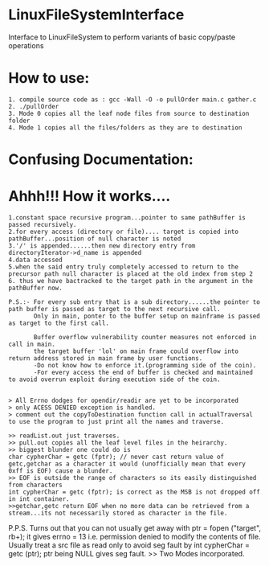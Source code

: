 # LinuxFileSystemInterface
Interface to LinuxFileSystem to perform variants of basic copy/paste operations
# How to use:
    1. compile source code as : gcc -Wall -O -o pullOrder main.c gather.c
    2. ./pullOrder
    3. Mode 0 copies all the leaf node files from source to destination folder
    4. Mode 1 copies all the files/folders as they are to destination
# Confusing Documentation:
# Ahhh!!! How it works....
    1.constant space recursive program...pointer to same pathBuffer is passed recursively.
    2.for every access (directory or file).... target is copied into pathBuffer...position of null character is noted
    3.'/' is appended......then new directory entry from directoryIterator->d_name is appended
    4.data accessed
    5.when the said entry truly completely accessed to return to the precursor path null character is placed at the old index from step 2
    6. thus we have bactracked to the target path in the argument in the pathBuffer now.

    P.S.:- For every sub entry that is a sub directory......the pointer to path buffer is passed as target to the next recursive call.
           Only in main, ponter to the buffer setup on mainframe is passed as target to the first call.

           Buffer overflow vulnerability counter measures not enforced in call in main.
           the target buffer 'lol' on main frame could overflow into return address stored in main frame by user functions.
           -Do not know how to enforce it.(programming side of the coin).
           -For every access the end of buffer is checked and maintained to avoid overrun exploit during execution side of the coin.


    > All Errno dodges for opendir/readir are yet to be incorporated
    > only ACESS DENIED exception is handled.
    > comment out the copyToDestination function call in actualTraversal to use the program to just print all the names and traverse.

    >> readList.out just traverses.
    >> pull.out copies all the leaf level files in the heirarchy.
    >> biggest blunder one could do is 
	char cypherChar = getc (fptr); // never cast return value of getc,getchar as a character it would (unofficially mean that every 0xff is EOF) cause a blunder.
    >> EOF is outside the range of characters so its easily distinguished from characters
	int cypherChar = getc (fptr); is correct as the MSB is not dropped off in int container.
    >>getchar,getc return EOF when no more data can be retrieved from a stream...its not necessarily stored as character in the file.

P.P.S.
    Turns out that you can not usually get away with ptr = fopen ("target", rb+);
    it gives errno = 13 i.e. permission denied to modify the contents of file.
    Usually treat a src file as read only to avoid seg fault by int cypherChar = getc (ptr); ptr being NULL gives seg fault.
	>> Two Modes incorporated.

